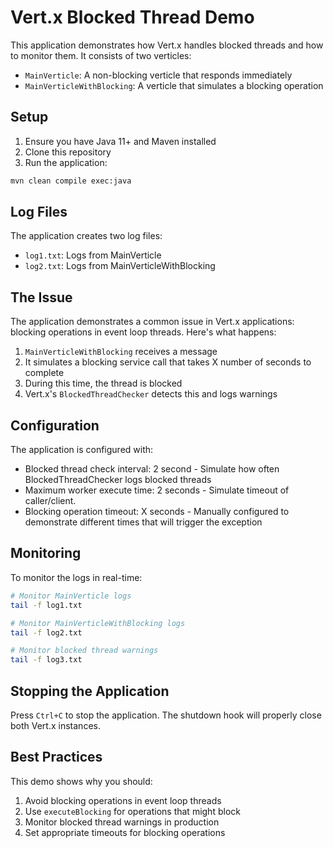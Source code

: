 # Vert.x Blocked Thread Demo

This application demonstrates how Vert.x handles blocked threads and how to monitor them. It consists of two verticles:
- `MainVerticle`: A non-blocking verticle that responds immediately
- `MainVerticleWithBlocking`: A verticle that simulates a blocking operation

## Setup

1. Ensure you have Java 11+ and Maven installed
2. Clone this repository
3. Run the application:
```bash
mvn clean compile exec:java
```

## Log Files

The application creates two log files:
- `log1.txt`: Logs from MainVerticle
- `log2.txt`: Logs from MainVerticleWithBlocking

## The Issue

The application demonstrates a common issue in Vert.x applications: blocking operations in event loop threads. Here's what happens:

1. `MainVerticleWithBlocking` receives a message
2. It simulates a blocking service call that takes X number of seconds to complete
3. During this time, the thread is blocked
4. Vert.x's `BlockedThreadChecker` detects this and logs warnings

## Configuration

The application is configured with:
- Blocked thread check interval: 2 second - Simulate how often BlockedThreadChecker logs blocked threads
- Maximum worker execute time: 2 seconds - Simulate timeout of caller/client.
- Blocking operation timeout: X seconds - Manually configured to demonstrate different times that will trigger the exception

## Monitoring

To monitor the logs in real-time:
```bash
# Monitor MainVerticle logs
tail -f log1.txt

# Monitor MainVerticleWithBlocking logs
tail -f log2.txt

# Monitor blocked thread warnings
tail -f log3.txt
```

## Stopping the Application

Press `Ctrl+C` to stop the application. The shutdown hook will properly close both Vert.x instances.

## Best Practices

This demo shows why you should:
1. Avoid blocking operations in event loop threads
2. Use `executeBlocking` for operations that might block
3. Monitor blocked thread warnings in production
4. Set appropriate timeouts for blocking operations 
